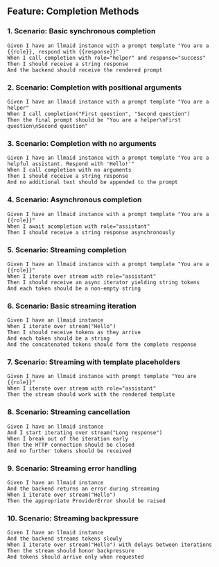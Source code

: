 
## Feature: Completion Methods

### 1. Scenario: Basic synchronous completion
    Given I have an llmaid instance with a prompt template "You are a {{role}}, respond with {{response}}"
    When I call completion with role="helper" and response="success"
    Then I should receive a string response
    And the backend should receive the rendered prompt

### 2. Scenario: Completion with positional arguments
    Given I have an llmaid instance with a prompt template "You are a helper"
    When I call completion("First question", "Second question")
    Then the final prompt should be "You are a helper\nFirst question\nSecond question"

### 3. Scenario: Completion with no arguments
    Given I have an llmaid instance with a prompt template "You are a helpful assistant. Respond with 'Hello!'"
    When I call completion with no arguments
    Then I should receive a string response
    And no additional text should be appended to the prompt

### 4. Scenario: Asynchronous completion
    Given I have an llmaid instance with a prompt template "You are a {{role}}"
    When I await acompletion with role="assistant"
    Then I should receive a string response asynchronously

### 5. Scenario: Streaming completion
    Given I have an llmaid instance with a prompt template "You are a {{role}}"
    When I iterate over stream with role="assistant"
    Then I should receive an async iterator yielding string tokens
    And each token should be a non-empty string

### 6. Scenario: Basic streaming iteration
    Given I have an llmaid instance
    When I iterate over stream("Hello")
    Then I should receive tokens as they arrive
    And each token should be a string
    And the concatenated tokens should form the complete response

### 7. Scenario: Streaming with template placeholders
    Given I have an llmaid instance with prompt template "You are {{role}}"
    When I iterate over stream with role="assistant"
    Then the stream should work with the rendered template

### 8. Scenario: Streaming cancellation
    Given I have an llmaid instance
    And I start iterating over stream("Long response")
    When I break out of the iteration early
    Then the HTTP connection should be closed
    And no further tokens should be received

### 9. Scenario: Streaming error handling
    Given I have an llmaid instance
    And the backend returns an error during streaming
    When I iterate over stream("Hello")
    Then the appropriate ProviderError should be raised

### 10. Scenario: Streaming backpressure
    Given I have an llmaid instance
    And the backend streams tokens slowly
    When I iterate over stream("Hello") with delays between iterations
    Then the stream should honor backpressure
    And tokens should arrive only when requested
